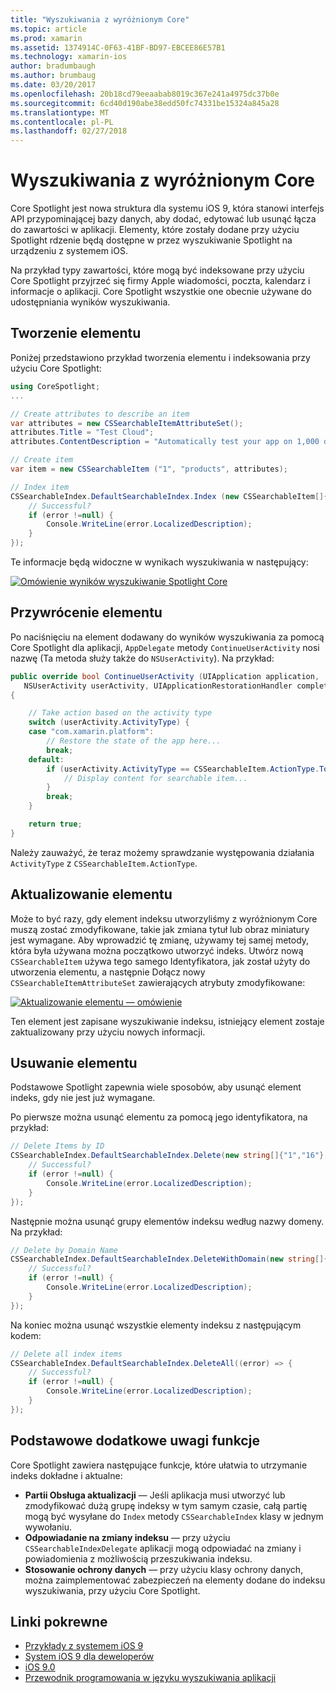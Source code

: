 ```yaml
---
title: "Wyszukiwania z wyróżnionym Core"
ms.topic: article
ms.prod: xamarin
ms.assetid: 1374914C-0F63-41BF-BD97-EBCEE86E57B1
ms.technology: xamarin-ios
author: bradumbaugh
ms.author: brumbaug
ms.date: 03/20/2017
ms.openlocfilehash: 20b18cd79eeaabab8019c367e241a4975dc37b0e
ms.sourcegitcommit: 6cd40d190abe38edd50fc74331be15324a845a28
ms.translationtype: MT
ms.contentlocale: pl-PL
ms.lasthandoff: 02/27/2018
---
```

# <a name="search-with-core-spotlight"></a>Wyszukiwania z wyróżnionym Core

Core Spotlight jest nowa struktura dla systemu iOS 9, która stanowi interfejs API przypominającej bazy danych, aby dodać, edytować lub usunąć łącza do zawartości w aplikacji. Elementy, które zostały dodane przy użyciu Spotlight rdzenie będą dostępne w przez wyszukiwanie Spotlight na urządzeniu z systemem iOS.

Na przykład typy zawartości, które mogą być indeksowane przy użyciu Core Spotlight przyjrzeć się firmy Apple wiadomości, poczta, kalendarz i informacje o aplikacji. Core Spotlight wszystkie one obecnie używane do udostępniania wyników wyszukiwania.

## <a name="creating-an-item"></a>Tworzenie elementu

Poniżej przedstawiono przykład tworzenia elementu i indeksowania przy użyciu Core Spotlight:

```csharp
using CoreSpotlight;
...

// Create attributes to describe an item
var attributes = new CSSearchableItemAttributeSet();
attributes.Title = "Test Cloud";
attributes.ContentDescription = "Automatically test your app on 1,000 devices in the cloud.";

// Create item
var item = new CSSearchableItem ("1", "products", attributes);

// Index item
CSSearchableIndex.DefaultSearchableIndex.Index (new CSSearchableItem[]{ item }, (error) => {
    // Successful?
    if (error !=null) {
        Console.WriteLine(error.LocalizedDescription);
    }
});
```

Te informacje będą widoczne w wynikach wyszukiwania w następujący:

[ ![](corespotlight-images/corespotlight01.png "Omówienie wyników wyszukiwanie Spotlight Core")](corespotlight-images/corespotlight01.png)

## <a name="restoring-an-item"></a>Przywrócenie elementu

Po naciśnięciu na element dodawany do wyników wyszukiwania za pomocą Core Spotlight dla aplikacji, `AppDelegate` metody `ContinueUserActivity` nosi nazwę (Ta metoda służy także do `NSUserActivity`). Na przykład:

```csharp
public override bool ContinueUserActivity (UIApplication application,
   NSUserActivity userActivity, UIApplicationRestorationHandler completionHandler)
{

    // Take action based on the activity type
    switch (userActivity.ActivityType) {
    case "com.xamarin.platform":
        // Restore the state of the app here...
        break;
    default:
        if (userActivity.ActivityType == CSSearchableItem.ActionType.ToString ()) {
            // Display content for searchable item...
        }
        break;
    }

    return true;
}
```

Należy zauważyć, że teraz możemy sprawdzanie występowania działania `ActivityType` z `CSSearchableItem.ActionType`.

## <a name="updating-an-item"></a>Aktualizowanie elementu

Może to być razy, gdy element indeksu utworzyliśmy z wyróżnionym Core muszą zostać zmodyfikowane, takie jak zmiana tytuł lub obraz miniatury jest wymagane. Aby wprowadzić tę zmianę, używamy tej samej metody, która była używana można początkowo utworzyć indeks.
Utwórz nową `CSSearchableItem` używa tego samego Identyfikatora, jak został użyty do utworzenia elementu, a następnie Dołącz nowy `CSSearchableItemAttributeSet` zawierających atrybuty zmodyfikowane:

[ ![](corespotlight-images/corespotlight02.png "Aktualizowanie elementu — omówienie")](corespotlight-images/corespotlight02.png)

Ten element jest zapisane wyszukiwanie indeksu, istniejący element zostaje zaktualizowany przy użyciu nowych informacji.

## <a name="deleting-an-item"></a>Usuwanie elementu

Podstawowe Spotlight zapewnia wiele sposobów, aby usunąć element indeks, gdy nie jest już wymagane.

Po pierwsze można usunąć elementu za pomocą jego identyfikatora, na przykład:

```csharp
// Delete Items by ID
CSSearchableIndex.DefaultSearchableIndex.Delete(new string[]{"1","16"},(error) => {
    // Successful?
    if (error !=null) {
        Console.WriteLine(error.LocalizedDescription);
    }
});
```

Następnie można usunąć grupy elementów indeksu według nazwy domeny. Na przykład:

```csharp
// Delete by Domain Name
CSSearchableIndex.DefaultSearchableIndex.DeleteWithDomain(new string[]{"domain-name"},(error) => {
    // Successful?
    if (error !=null) {
        Console.WriteLine(error.LocalizedDescription);
    }
});
```

Na koniec można usunąć wszystkie elementy indeksu z następującym kodem:

```csharp
// Delete all index items
CSSearchableIndex.DefaultSearchableIndex.DeleteAll((error) => {
    // Successful?
    if (error !=null) {
        Console.WriteLine(error.LocalizedDescription);
    }
});
```
## <a name="additional-core-spotlight-features"></a>Podstawowe dodatkowe uwagi funkcje

Core Spotlight zawiera następujące funkcje, które ułatwia to utrzymanie indeks dokładne i aktualne:

- **Partii Obsługa aktualizacji** — Jeśli aplikacja musi utworzyć lub zmodyfikować dużą grupę indeksy w tym samym czasie, całą partię mogą być wysyłane do `Index` metody `CSSearchableIndex` klasy w jednym wywołaniu.
- **Odpowiadanie na zmiany indeksu** — przy użyciu `CSSearchableIndexDelegate` aplikacji mogą odpowiadać na zmiany i powiadomienia z możliwością przeszukiwania indeksu.
- **Stosowanie ochrony danych** — przy użyciu klasy ochrony danych, można zaimplementować zabezpieczeń na elementy dodane do indeksu wyszukiwania, przy użyciu Core Spotlight.



## <a name="related-links"></a>Linki pokrewne

- [Przykłady z systemem iOS 9](https://developer.xamarin.com/samples/ios/iOS9/)
- [System iOS 9 dla deweloperów](https://developer.apple.com/ios/pre-release/)
- [iOS 9.0](https://developer.apple.com/library/prerelease/ios/releasenotes/General/WhatsNewIniOS/Articles/iOS9.html)
- [Przewodnik programowania w języku wyszukiwania aplikacji](https://developer.apple.com/library/prerelease/ios/documentation/General/Conceptual/AppSearch/index.html#//apple_ref/doc/uid/TP40016308)
